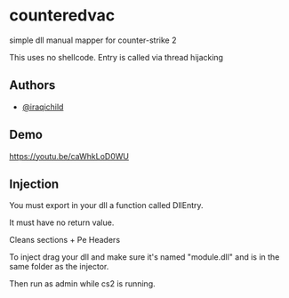
# counteredvac

simple dll manual mapper for counter-strike 2 

This uses no shellcode.
Entry is called via thread hijacking



## Authors

- [@iraqichild](https://www.github.com/iraqichild)


## Demo

https://youtu.be/caWhkLoD0WU

## Injection

You must export in your dll a function called DllEntry.

It must have no return value.

Cleans sections + Pe Headers

To inject drag your dll and make sure it's named "module.dll" and is in the same folder as the injector. 

Then run as admin while cs2 is running.

